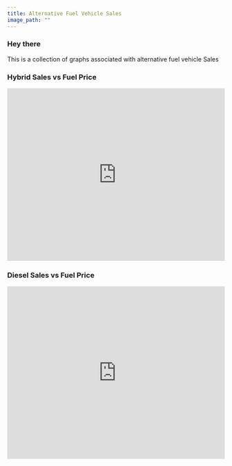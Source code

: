 ```yaml
---
title: Alternative Fuel Vehicle Sales
image_path: ""
---
```


### Hey there

This is a collection of graphs associated with alternative fuel vehicle Sales

### Hybrid Sales vs Fuel Price

<iframe src="https://docs.google.com/spreadsheets/d/1y0riXfJf_n2kPzmiAW4PCw4XGXNUrQnPf3YtgyQXi50/pubchart?oid=206686998&amp;format=interactive" width="100%" height="400" scrolling="false" frameborder="0"></iframe>

### Diesel Sales vs Fuel Price

<iframe src="https://docs.google.com/spreadsheets/d/1y0riXfJf_n2kPzmiAW4PCw4XGXNUrQnPf3YtgyQXi50/pubchart?oid=710520165&amp;format=interactive" width="100%" height="400" scrolling="false" frameborder="0"></iframe>
